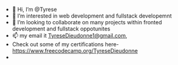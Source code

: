 - 👋 Hi, I’m @Tyrese
- 👀 I’m interested in web development and fullstack developemnt
- 💞️ I’m looking to collaborate on many projects within fronted development and fullstack oppotunites
- 📫 my email it TyreseDieudonne1@gmail.com,
- Check out some of my certifications here-https://www.freecodecamp.org/TyreseDieudonne
- 

<!---
Tyrese-D/Tyrese-D is a ✨ special ✨ repository because its `README.md` (this file) appears on your GitHub profile.
You can click the Preview link to take a look at your changes.
--->
